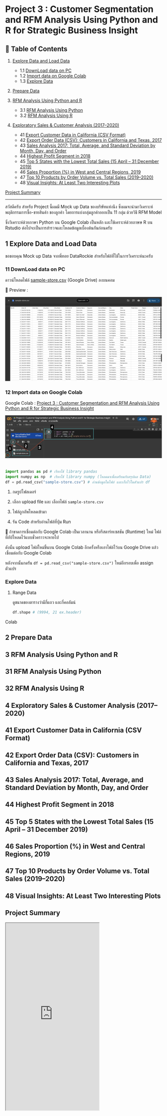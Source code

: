 # Project 3 : Customer Segmentation and RFM Analysis Using Python and R for Strategic Business Insight

## 📌 Table of Contents
1. [Explore Data and Load Data](#1-explore-data-and-load-data)

   - 1.1 [DownLoad data on PC](#11-download-data-on-pc)
   - 1.2 [Import data on Google Colab](#12-import-data-on-google-colab)
   - 1.3 [Explore Data](#13-explore-data)

2. [Prepare Data](#2-prepare-data)
3. [RFM Analysis Using Python and R](#3-rfm-analysis-using-python-and-r)

     - 3.1 [RFM Analysis Using Python](#31-rfm-analysis-using-python)
     - 3.2 [RFM Analysis Using R](#32-rfm-analysis-using-r)

4. [Exploratory Sales & Customer Analysis (2017–2020)](#4-exploratory-sales--customer-analysis-20172020)

     - 41 [Export Customer Data in California (CSV Format)](#41-export-customer-data-in-california-csv-format)
     - 42 [Export Order Data (CSV): Customers in California and Texas, 2017](#42-export-order-data-csv-customers-in-california-and-texas-2017)
     - 43 [Sales Analysis 2017: Total, Average, and Standard Deviation by Month, Day, and Order](#43-sales-analysis-2017-total-average-and-standard-deviation-by-month-day-and-order)
     - 44 [Highest Profit Segment in 2018](#44-highest-profit-segment-in-2018)
     - 45 [Top 5 States with the Lowest Total Sales (15 April – 31 December 2019)](#45-top-5-states-with-the-lowest-total-sales-15-april--31-december-2019)
     - 46 [Sales Proportion (%) in West and Central Regions, 2019](#46-sales-proportion--in-west-and-central-regions-2019)
     - 47 [Top 10 Products by Order Volume vs. Total Sales (2019–2020)](#47-top-10-products-by-order-volume-vs-total-sales-20192020)
     - 48 [Visual Insights: At Least Two Interesting Plots](#48-visual-insights-at-least-two-interesting-plots)

[Project Summary](#project-summary)

---

   สวัสดีครับ สำหรับ Project นี้ผมมี Mock up Data ของบริษัทแห่งนึง ซึ่งผมจะนำมาวิเคราะห์พฤติกรรมการซื้อ-ขายสินค้า ของลูกค้า โดยการแบ่งกลุ่มลูกค้าออกเป็น 11 กลุ่ม ด้วยวิธี RFM Model

   ซึ่งวิเคราะห์ด้วยภาษา Python บน Google Colab เป็นหลัก และใช้เคราะห์ด้วยภาษษ R บน Rstudio ต่อไปจะเป็นการสำรวจและโหลดข้อมูลเบื้องต้นกันก่อนครับ


## 1 Explore Data and Load Data

ขอขอบคุณ Mock up Data จากพี่ทอย DataRockie สำหรับไฟล์ที่ใช้ในการวิเคราะห์นะครับ

### 11 DownLoad data on PC

ดาวน์โหลดไฟล์ [sample-store.csv](https://drive.google.com/file/d/1-3p1eJCJZjYpfO4rfRh4aMehnUWS2LKY/view?usp=sharing) (Google Drive) ลงบนคอม

📸 Preview :
     
<p align="center">
     <img src="https://github.com/Phubordin/My-Portfolio-Website/blob/main/sample-store.png">
</p>
        
### 12 Import data on Google Colab

Google Colab : [Project 3 : Customer Segmentation and RFM Analysis Using Python and R  for Strategic Business Insight](https://colab.research.google.com/drive/1-zaB6ZUy02SvfJKNKsgmx-6X_3BOsoMh?usp=sharing)

<p align="center">
  <img src="https://github.com/Phubordin/My-Portfolio-Website/blob/main/p3-load-data0.png" alt="load-data-colab">
</p>

```python

import pandas as pd # เรียกใช้ library pandas
import numpy as np  # เรียกใช้ library numpy (โหลดมาเพื่อเตรียมกับสรุปผล Data)
df = pd.read_csv("sample-store.csv") # อ่านข้อมูลในไฟล์ และเก็บไว้ในตัวแปร df

```

1. กดรูปโฟลเดอร์

2. เลือก upload file และ เลือกไฟล์ `sample-store.csv`

3. ไฟล์ถูกอัพโหลดเข้ามา

4. รัน Code สำหรับอ่านไฟล์ที่ปุ่ม Run

📍 ถ้าขาดการเชื่อมต่อกับ Google Colab เป็นเวลานาน หรือรีสตาร์ทเซสชัน (Runtime) ใหม่ ไฟล์ที่อัปโหลดไว้แบบชั่วคราวจะหายไป

ดังนั้น upload ไฟล์ใหม่ขึ้นบน Google Colab อีกครั้งหรือเอาไฟล์ไว้บน Google Drive แล้วเชื่อมต่อกับ Google Colab

หลังจากนั้นกดรัน `df = pd.read_csv("sample-store.csv")` ใหม่อีกรอบเพื่อ assign ตัวแปร

### Explore Data

1. Range Data

   ดูขนาดของตารางว่ามีกี่แถว และกี่คอลัมน์

   ```python
   df.shape # (9994, 21 ex.header) 
   
   ```
Colab

## 2 Prepare Data


## 3 RFM Analysis Using Python and R


## 31 RFM Analysis Using Python
## 32 RFM Analysis Using R
## 4 Exploratory Sales & Customer Analysis (2017–2020)
## 41 Export Customer Data in California (CSV Format)
## 42 Export Order Data (CSV): Customers in California and Texas, 2017
## 43 Sales Analysis 2017: Total, Average, and Standard Deviation by Month, Day, and Order
## 44 Highest Profit Segment in 2018
## 45 Top 5 States with the Lowest Total Sales (15 April – 31 December 2019)
## 46 Sales Proportion (%) in West and Central Regions, 2019
## 47 Top 10 Products by Order Volume vs. Total Sales (2019–2020)
## 48 Visual Insights: At Least Two Interesting Plots
## Project Summary






<iframe src="https://phubordin.github.io/My-Portfolio-Website/Project_3_Customer_Segmentation_and_RFM_Analysis_Using_Python_and_R_for_Strategic_Business_Insight.html#all-columns-specific-nan-rows" height="600"></iframe>




